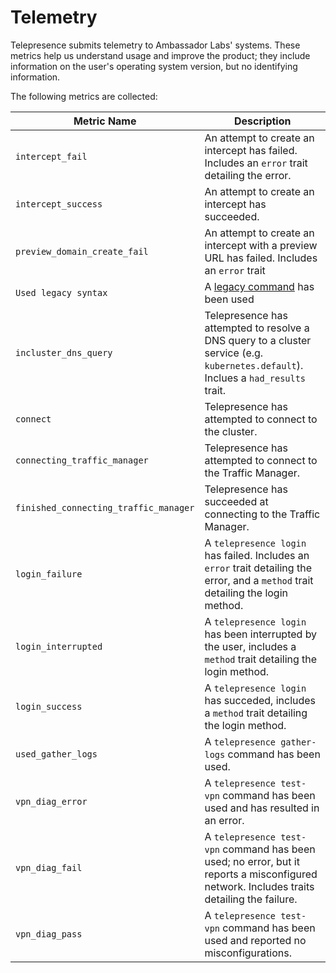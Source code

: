 # Telemetry

Telepresence submits telemetry to Ambassador Labs' systems.
These metrics help us understand usage and improve the product; they include information on the user's operating system version, but no identifying information.

The following metrics are collected:

|              Metric Name              |                                         Description                                                                                        |
| ------------------------------------- | -----------------------------------------------------------------------------------------------------------------------------------------  |
| `intercept_fail`                      | An attempt to create an intercept has failed. Includes an `error` trait detailing the error.                                               |
| `intercept_success`                   | An attempt to create an intercept has succeeded.                                                                                           |
| `preview_domain_create_fail`          | An attempt to create an intercept with a preview URL has failed. Includes an `error` trait                                                 |
| `Used legacy syntax`                  | A [legacy command](https://www.telepresence.io/docs/latest/install/migrate-from-legacy/#using-legacy-telepresence-commands) has been used  |
| `incluster_dns_query`                 | Telepresence has attempted to resolve a DNS query to a cluster service (e.g. `kubernetes.default`). Inclues a `had_results` trait.         |
| `connect`                             | Telepresence has attempted to connect to the cluster.                                                                                      |
| `connecting_traffic_manager`          | Telepresence has attempted to connect to the Traffic Manager.                                                                              |
| `finished_connecting_traffic_manager` | Telepresence has succeeded at connecting to the Traffic Manager.                                                                           |
| `login_failure`                       | A `telepresence login` has failed. Includes an `error` trait detailing the error, and a `method` trait detailing the login method.         |
| `login_interrupted`                   | A `telepresence login` has been interrupted by the user, includes a `method` trait detailing the login method.                             |
| `login_success`                       | A `telepresence login` has succeded, includes a `method` trait detailing the login method.                                                 |
| `used_gather_logs`                    | A `telepresence gather-logs` command has been used.                                                                                        |
| `vpn_diag_error`                      | A `telepresence test-vpn` command has been used and has resulted in an error.                                                              |
| `vpn_diag_fail`                       | A `telepresence test-vpn` command has been used; no error, but it reports a misconfigured network. Includes traits detailing the failure.  |
| `vpn_diag_pass`                       | A `telepresence test-vpn` command has been used and reported no misconfigurations.                                                         |
